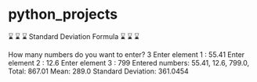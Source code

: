 # python_projects

⌛ ⌛ ⌛ Standard Deviation Formula ⌛ ⌛ ⌛

How many numbers do you want to enter? 3
Enter element 1 : 55.41
Enter element 2 : 12.6
Enter element 3 : 799
Entered numbers: 55.41, 12.6, 799.0, 
Total: 867.01
Mean: 289.0
Standard Deviation: 361.0454
>>> 
